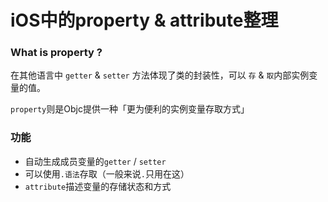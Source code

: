 # iOS中的property & attribute整理

### What is property ?

在其他语言中 `getter` & `setter` 方法体现了类的封装性，可以 `存` & `取`内部实例变量的值。

`property`则是Objc提供一种「更为便利的实例变量存取方式」

### 功能

* 自动生成成员变量的`getter` / `setter`
* 可以使用`.语法`存取（一般来说`.`只用在这）
* `attribute`描述变量的存储状态和方式
